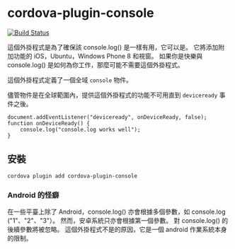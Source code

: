 <!---
# license: Licensed to the Apache Software Foundation (ASF) under one
#         or more contributor license agreements.  See the NOTICE file
#         distributed with this work for additional information
#         regarding copyright ownership.  The ASF licenses this file
#         to you under the Apache License, Version 2.0 (the
#         "License"); you may not use this file except in compliance
#         with the License.  You may obtain a copy of the License at
#
#           http://www.apache.org/licenses/LICENSE-2.0
#
#         Unless required by applicable law or agreed to in writing,
#         software distributed under the License is distributed on an
#         "AS IS" BASIS, WITHOUT WARRANTIES OR CONDITIONS OF ANY
#         KIND, either express or implied.  See the License for the
#         specific language governing permissions and limitations
#         under the License.
-->

# cordova-plugin-console

[![Build Status](https://travis-ci.org/apache/cordova-plugin-console.svg)](https://travis-ci.org/apache/cordova-plugin-console)

這個外掛程式是為了確保該 console.log() 是一樣有用，它可以是。 它將添加附加功能的 iOS，Ubuntu，Windows Phone 8 和視窗。 如果你是快樂與 console.log()
是如何為你工作，那麼可能不需要這個外掛程式。

這個外掛程式定義了一個全域 `console` 物件。

儘管物件是在全球範圍內，提供這個外掛程式的功能不可用直到 `deviceready` 事件之後。

    document.addEventListener("deviceready", onDeviceReady, false);
    function onDeviceReady() {
        console.log("console.log works well");
    }

## 安裝

    cordova plugin add cordova-plugin-console

### Android 的怪癖

在一些平臺上除了 Android，console.log() 亦會根據多個參數，如 console.log ("1"、"2"、"3"）。 然而，安卓系統只亦會根據第一個參數。 對 console.log() 的後續參數將被忽略。
這個外掛程式不是的原因，它是一個 android 作業系統本身的限制。